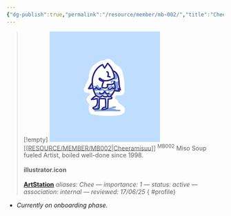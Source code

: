 ```yaml
---
{"dg-publish":true,"permalink":"/resource/member/mb-002/","title":"Cheeramisuu","tags":["-member","-member/cheeramisu"]}
---
```


>[!empty]
> ![MB002.png|icon](/img/user/RESOURCE/ASSET/ICON/MB002.png) <u class="title">[[RESOURCE/MEMBER/MB002\|Cheeramisuu]]</u> <sup class="title">MB002</sup>
> Miso Soup fueled Artist, boiled well-done since 1998. <b><br><br>illustrator.icon</b> <b><br><br>[ArtStation](https://www.artstation.com/cheeramisuu)</b>
> <i class="small">aliases: Chee — importance: 1 — status: active — association: internal — reviewed: 17/06/25</i>
{ #profile}


- *Currently on onboarding phase.*